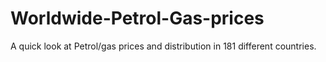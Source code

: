 # Worldwide-Petrol-Gas-prices
A quick look at Petrol/gas prices and distribution in 181 different countries.
